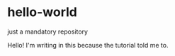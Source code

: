 # hello-world
just a mandatory repository

Hello! I'm writing in this because the tutorial told me to. 
